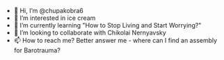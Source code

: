- 👋 Hi, I’m @chupakobra6
- 👀 I’m interested in ice cream
- 🌱 I’m currently learning "How to Stop Living and Start Worrying?"
- 💞️ I’m looking to collaborate with Chikolai Nernyavsky
- 📫 How to reach me? Better answer me - where can I find an assembly for Barotrauma?

<!---
chupakobra6/chupakobra6 is a ✨ special ✨ repository because its `README.md` (this file) appears on your GitHub profile.
You can click the Preview link to take a look at your changes.
--->
